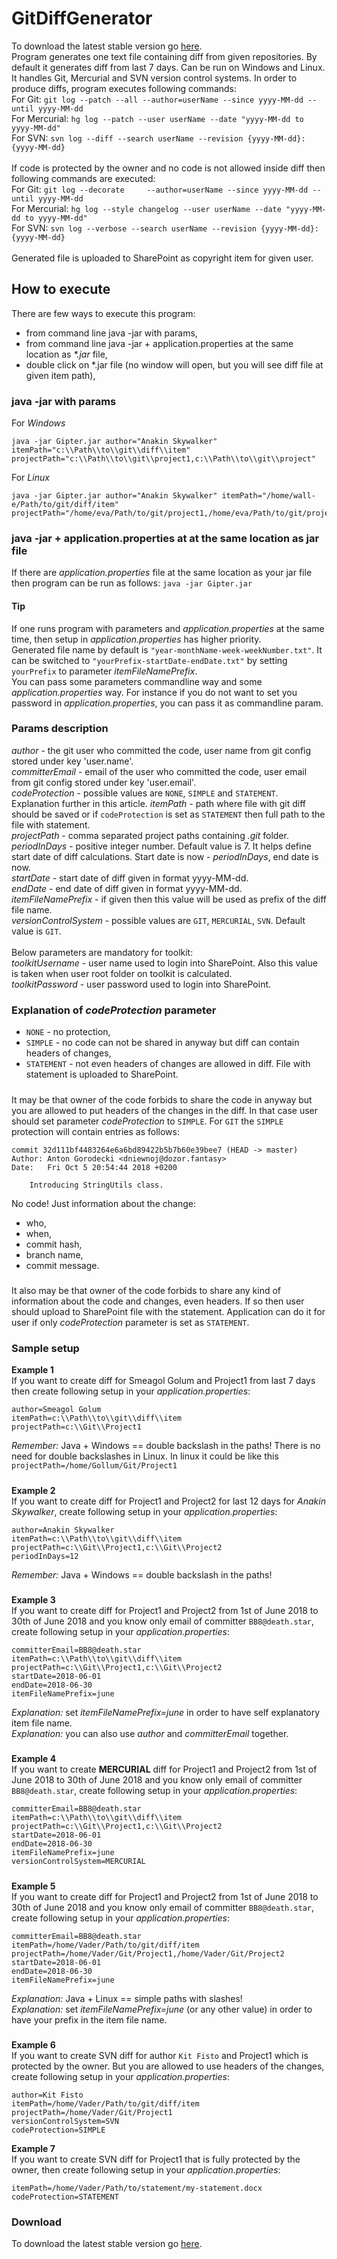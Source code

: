 # GitDiffGenerator
To download the latest stable version go [here](https://github.com/PreCyz/GitDiffGenerator/releases/latest).<br />
Program generates one text file containing diff from given repositories. By default it generates diff from last 7 days. Can be run on Windows and Linux.
It handles Git, Mercurial and SVN version control systems. In order to produce diffs, program executes following commands:<br />
For Git: `git log --patch --all --author=userName --since yyyy-MM-dd --until yyyy-MM-dd`<br />
For Mercurial: `hg log --patch --user userName --date "yyyy-MM-dd to yyyy-MM-dd"`<br />
For SVN: `svn log --diff --search userName --revision {yyyy-MM-dd}:{yyyy-MM-dd}`<br />
<br />
If code is protected by the owner and no code is not allowed inside diff then following commands are executed:<br />
For Git: `git log --decorate     --author=userName --since yyyy-MM-dd --until yyyy-MM-dd`<br />
For Mercurial: `hg log --style changelog --user userName --date "yyyy-MM-dd to yyyy-MM-dd"`<br />
For SVN: `svn log --verbose --search userName --revision {yyyy-MM-dd}:{yyyy-MM-dd}`<br />
<br />
Generated file is uploaded to SharePoint as copyright item for given user.  
## How to execute
There are few ways to execute this program:
- from command line java -jar with params,
- from command line java -jar + application.properties at the same location as _*.jar_ file,
- double click on *.jar file (no window will open, but you will see diff file at given item path),
### java -jar with params
For *Windows*
```
java -jar Gipter.jar author="Anakin Skywalker" itemPath="c:\\Path\\to\\git\\diff\\item" 
projectPath="c:\\Path\\to\\git\\project1,c:\\Path\\to\\git\\project"
```
For *Linux*
```
java -jar Gipter.jar author="Anakin Skywalker" itemPath="/home/wall-e/Path/to/git/diff/item"
projectPath="/home/eva/Path/to/git/project1,/home/eva/Path/to/git/project2"
```
### java -jar + application.properties at at the same location as jar file
If there are _application.properties_ file at the same location as your jar file then program can be run as follows: `java -jar Gipter.jar`
#### Tip
If one runs program with parameters and _application.properties_ at the same time, then setup in _application.properties_ has higher priority.<br />
Generated file name by default is ```"year-monthName-week-weekNumber.txt"```. It can be switched to ```"yourPrefix-startDate-endDate.txt"``` by setting `yourPrefix` to parameter _itemFileNamePrefix_.<br />
You can pass some parameters commandline way and some _application.properties_ way. For instance if you do not want to set you password in _application.properties_, you can pass it as commandline param.
### Params description
_author_ - the git user who committed the code, user name from git config stored under key 'user.name'.<br />
_committerEmail_ - email of the user who committed the code, user email from git config stored under key 'user.email'.<br />
_codeProtection_ - possible values are `NONE`, `SIMPLE` and `STATEMENT`. Explanation further in this article.
_itemPath_ - path where file with git diff should be saved or if `codeProtection` is set as `STATEMENT` then full path to the file with statement.<br />
_projectPath_ - comma separated project paths containing _.git_ folder.<br />
_periodInDays_ - positive integer number. Default value is 7. It helps define start date of diff calculations. Start date is now - _periodInDays_, end date is now.<br />
_startDate_ - start date of diff given in format yyyy-MM-dd.<br />
_endDate_ - end date of diff given in format yyyy-MM-dd.<br />
_itemFileNamePrefix_ - if given then this value will be used as prefix of the diff file name.<br />
_versionControlSystem_ - possible values are `GIT`, `MERCURIAL`, `SVN`. Default value is `GIT`.<br /><br />
Below parameters are mandatory for toolkit:<br/>
_toolkitUsername_ - user name used to login into SharePoint. Also this value is taken when user  root folder on toolkit is calculated.<br />
_toolkitPassword_ - user password used to login into SharePoint.<br />
### Explanation of *codeProtection* parameter
* `NONE` - no protection,
* `SIMPLE` - no code can not be shared in anyway but diff can contain headers of changes, 
* `STATEMENT` - not even headers of changes are allowed in diff. File with statement is uploaded to SharePoint.
#####
It may be that owner of the code forbids to share the code in anyway but you are allowed to put headers of the changes in the diff.
In that case user should set parameter *codeProtection* to `SIMPLE`.
For `GIT` the `SIMPLE` protection will contain entries as follows:<br />
```
commit 32d111bf4483264e6a6bd89422b5b7b60e39bee7 (HEAD -> master)
Author: Anton Gorodecki <dniewnoj@dozor.fantasy>
Date:   Fri Oct 5 20:54:44 2018 +0200

    Introducing StringUtils class.
```
No code! Just information about the change:
 - who,
 - when,
 - commit hash,
 - branch name,
 - commit message.
#####
It also may be that owner of the code forbids to share any kind of information about the code and changes, even headers. 
If so then user should upload to SharePoint file with the statement. Application can do it for user if only *codeProtection* parameter is set as `STATEMENT`.
### Sample setup
**Example 1**<br />
If you want to create diff for Smeagol Golum and Project1 from last 7 days then create following setup in your _application.properties_:<br />
```
author=Smeagol Golum
itemPath=c:\\Path\\to\\git\\diff\\item
projectPath=c:\\Git\\Project1
```
*Remember:* Java + Windows == double backslash in the paths! There is no need for double backslashes in Linux. In linux it could be like this `projectPath=/home/Gollum/Git/Project1`
#####
**Example 2**<br />
If you want to create diff for Project1 and Project2 for last 12 days for _Anakin Skywalker_, create following setup in your _application.properties_:<br />
```
author=Anakin Skywalker
itemPath=c:\\Path\\to\\git\\diff\\item
projectPath=c:\\Git\\Project1,c:\\Git\\Project2
periodInDays=12
```
*Remember:* Java + Windows == double backslash in the paths!
#####
**Example 3**<br />
If you want to create diff for Project1 and Project2 from 1st of June 2018 to 30th of June 2018 and you know only email of committer ```BB8@death.star```, create following setup in your _application.properties_:<br />
```
committerEmail=BB8@death.star
itemPath=c:\\Path\\to\\git\\diff\\item
projectPath=c:\\Git\\Project1,c:\\Git\\Project2
startDate=2018-06-01
endDate=2018-06-30
itemFileNamePrefix=june
```
*Explanation:* set _itemFileNamePrefix=june_ in order to have self explanatory item file name.<br />
*Explanation:* you can also use _author_ and _committerEmail_ together.
#####
**Example 4**<br />
If you want to create **MERCURIAL** diff for Project1 and Project2 from 1st of June 2018 to 30th of June 2018 and you know only email of committer ```BB8@death.star```, create following setup in your _application.properties_:<br />
```
committerEmail=BB8@death.star
itemPath=c:\\Path\\to\\git\\diff\\item
projectPath=c:\\Git\\Project1,c:\\Git\\Project2
startDate=2018-06-01
endDate=2018-06-30
itemFileNamePrefix=june
versionControlSystem=MERCURIAL
```
#####
**Example 5**<br />
If you want to create diff for Project1 and Project2 from 1st of June 2018 to 30th of June 2018 and you know only email of committer ```BB8@death.star```,
create following setup in your _application.properties_:<br />
```
committerEmail=BB8@death.star
itemPath=/home/Vader/Path/to/git/diff/item
projectPath=/home/Vader/Git/Project1,/home/Vader/Git/Project2
startDate=2018-06-01
endDate=2018-06-30
itemFileNamePrefix=june
```
*Explanation:* Java + Linux == simple paths with slashes!<br />
*Explanation:* set _itemFileNamePrefix=june_ (or any other value) in order to have your prefix in the item file name.
#####
**Example 6**<br />
If you want to create SVN diff for author ```Kit Fisto``` and Project1 which is protected by the owner. But you are allowed to use headers of the changes,
create following setup in your _application.properties_:<br />
```
author=Kit Fisto
itemPath=/home/Vader/Path/to/git/diff/item
projectPath=/home/Vader/Git/Project1
versionControlSystem=SVN
codeProtection=SIMPLE
```
**Example 7**<br />
If you want to create SVN diff for Project1 that is fully protected by the owner, then create following setup in your _application.properties_:<br />
```
itemPath=/home/Vader/Path/to/statement/my-statement.docx
codeProtection=STATEMENT
```
### Download
To download the latest stable version go [here](https://github.com/PreCyz/GitDiffGenerator/releases/latest).

